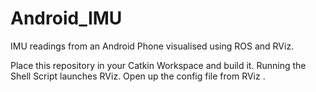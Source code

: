# Android_IMU

IMU readings from an Android Phone visualised using ROS and RViz.

Place this repository in your Catkin Workspace and build it. Running the Shell Script launches RViz. 
Open up the config file from RViz . 


